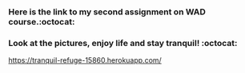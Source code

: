 ### Here is the link to my second assignment on WAD course.:octocat:
### Look at the pictures, enjoy life and stay tranquil! :octocat:

https://tranquil-refuge-15860.herokuapp.com/
